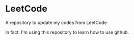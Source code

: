 # LeetCode
A repository to update my codes from LeetCode

In fact. I'm using this repository to learn how to use github.
